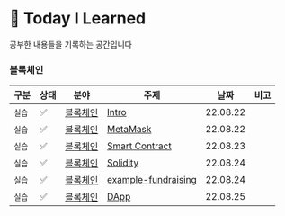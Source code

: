 # 📌 Today I Learned
공부한 내용들을 기록하는 공간입니다

### 블록체인
|구분|상태|분야|주제|날짜|비고|
| ------ | ------ | ------ | ------ | ------ |------ |
|`실습`| :white_check_mark: | [블록체인](블록체인) | [Intro](https://github.com/Jaehwany/TIL/blob/main/%EB%B8%94%EB%A1%9D%EC%B2%B4%EC%9D%B8/0.%20%EC%9D%B4%EB%8D%94%EB%A6%AC%EC%9B%80%20%EB%84%A4%ED%8A%B8%EC%9B%8C%ED%81%AC.md) |22.08.22 | |
|`실습`| :white_check_mark: | [블록체인](블록체인) | [MetaMask](https://github.com/Jaehwany/TIL/blob/main/%EB%B8%94%EB%A1%9D%EC%B2%B4%EC%9D%B8/1.%20MetaMask.md) |22.08.22 | |
|`실습`| :white_check_mark: | [블록체인](블록체인) | [Smart Contract](https://github.com/Jaehwany/TIL/blob/main/%EB%B8%94%EB%A1%9D%EC%B2%B4%EC%9D%B8/3.%20Smart%20Contract.md) |22.08.23 | |
|`실습`| :white_check_mark: | [블록체인](블록체인) | [Solidity](https://github.com/Jaehwany/TIL/blob/main/%EB%B8%94%EB%A1%9D%EC%B2%B4%EC%9D%B8/5.%20Solidity%20%EA%B8%B0%EB%B3%B8%20%EB%AC%B8%EB%B2%95.md) |22.08.24 | |
|`실습`| :white_check_mark: | [블록체인](블록체인) | [example-fundraising](https://github.com/Jaehwany/TIL/blob/main/%EB%B8%94%EB%A1%9D%EC%B2%B4%EC%9D%B8/7.%20FundRaising%20%EA%B5%AC%ED%98%84.md) |22.08.24 | |
|`실습`| :white_check_mark: | [블록체인](블록체인) | [DApp](https://github.com/Jaehwany/TIL/blob/main/%EB%B8%94%EB%A1%9D%EC%B2%B4%EC%9D%B8/8.%20DApp.md) |22.08.25 | |

